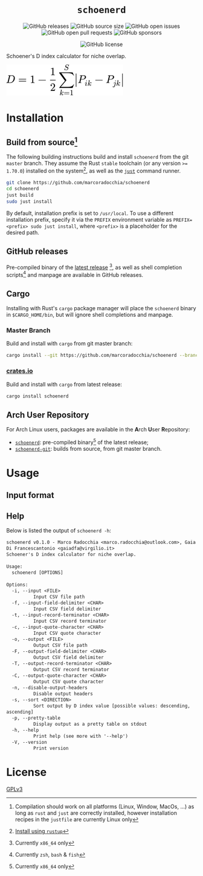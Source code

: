 <div align="center">
  <h1 align="center"><code>schoenerd</code></h1>

  ![GitHub releases](https://img.shields.io/github/downloads/marcoradocchia/schoenerd/total?color=%23a9b665&logo=github)
  ![GitHub source size](https://img.shields.io/github/languages/code-size/marcoradocchia/schoenerd?color=ea6962&logo=github)
  ![GitHub open issues](https://img.shields.io/github/issues-raw/marcoradocchia/schoenerd?color=%23d8a657&logo=github)
  ![GitHub open pull requests](https://img.shields.io/github/issues-pr-raw/marcoradocchia/schoenerd?color=%2389b482&logo=github)
  ![GitHub sponsors](https://img.shields.io/github/sponsors/marcoradocchia?color=%23d3869b&logo=github)
  <!-- TODO: uncomment after publishing -->
  <!-- ![Crates.io downloads](https://img.shields.io/crates/d/schoenerd?label=crates.io%20downloads&logo=rust) -->
  <!-- ![Crates.io version](https://img.shields.io/crates/v/schoenerd?logo=rust&color=%23d8a657) -->
  ![GitHub license](https://img.shields.io/github/license/marcoradocchia/schoenerd?color=%23e78a4e)
</div>
  

<!-- TODO: uncomment after publishing -->
<!-- <a href="https://repology.org/project/schoenerd/versions"> -->
<!--   <img src="https://repology.org/badge/vertical-allrepos/schoenerd.svg" alt="Packaging status" align="right"> -->
<!-- </a> -->

Schoener's D index calculator for niche overlap.

![Schoener D Index](./assets/schoenerd.svg)

# Installation

## Build from source[^1]

The following building instructions build and install `schoenerd` from the
git `master` branch. They assume the Rust `stable` toolchain (or any
version `>= 1.70.0`) installed on the system[^2], as well as the
[`just`](https://github.com/casey/just) command runner.

```sh
git clone https://github.com/marcoradocchia/schoenerd
cd schoenerd
just build
sudo just install
```

By default, installation prefix is set to `/usr/local`. To use a different
installation prefix, specify it via the `PREFIX` environment variable as
`PREFIX=<prefix> sudo just install`, where `<prefix>` is a placeholder for the
desired path.

## GitHub releases

Pre-compiled binary of the
[latest release](https://github.com/marcoradocchia/schoenerd/releases/latest)
[^3], as well as shell completion scripts[^4] and manpage are available in 
GitHub releases.

## Cargo

Installing with Rust's `cargo` package manager will place the `schoenerd`
binary in `$CARGO_HOME/bin`, but will ignore shell completions and manpage.

### Master Branch

Build and install with `cargo` from git master branch:

```sh
cargo install --git https://github.com/marcoradocchia/schoenerd --branch master
```

### [crates.io](https://crates.io/crates/schoenerd)

Build and install with `cargo` from latest release:

```sh
cargo install schoenerd
```

## Arch User Repository

For Arch Linux users, packages are available in the **A**rch **U**ser
**R**epository:
- [`schoenerd`](https://aur.archlinux.org/packages/schoenerd): pre-compiled
    binary[^3] of the latest release;
- [`schoenerd-git`](https://aur.archlinux.org/packages/schoenerd-git): builds
    from source, from git master branch.

# Usage

<!-- TODO -->

## Input format

<!-- TODO -->

## Help

Below is listed the output of `schoenerd -h`:

```
schoenerd v0.1.0 - Marco Radocchia <marco.radocchia@outlook.com>, Gaia Di Francescantonio <gaiadfa@virgilio.it>
Schoener's D index calculator for niche overlap.

Usage:
  schoenerd [OPTIONS]

Options:
  -i, --input <FILE>
          Input CSV file path
  -f, --input-field-delimiter <CHAR>
          Input CSV field delimiter
  -t, --input-record-terminator <CHAR>
          Input CSV record terminator
  -c, --input-quote-character <CHAR>
          Input CSV quote character
  -o, --output <FILE>
          Output CSV file path
  -F, --output-field-delimiter <CHAR>
          Output CSV field delimiter
  -T, --output-record-terminator <CHAR>
          Output CSV record terminator
  -C, --output-quote-character <CHAR>
          Output CSV quote character
  -n, --disable-output-headers
          Disable output headers
  -s, --sort <DIRECTION>
          Sort output by D index value [possible values: descending, ascending]
  -p, --pretty-table
          Display output as a pretty table on stdout
  -h, --help
          Print help (see more with '--help')
  -V, --version
          Print version
```

# License

[GPLv3](LICENSE)

[^1]: Compilation should work on all platforms (Linux, Window, MacOs, ...) as 
        long as `rust` and `just` are correctly installed, however installation
        recipes in the `justfile` are currently Linux only
[^2]: [Install using `rustup`](https://www.rust-lang.org/tools/install)
[^3]: Currently `x86_64` only
[^4]: Currently `zsh`, `bash` & `fish`